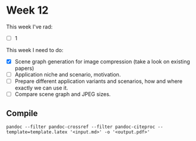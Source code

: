 # Week 12

This week I've rad:

- [ ] 1

This week I need to do:

- [x] Scene graph generation for image compression (take a look on existing papers)
- [ ] Application niche and scenario, motivation.
- [ ] Prepare different application variants and scenarios, how and where exactly we can use it.
- [ ] Compare scene graph and JPEG sizes.

## Compile 
`pandoc --filter pandoc-crossref --filter pandoc-citeproc --template=template.latex '<input.md>' -o '<output.pdf>'`